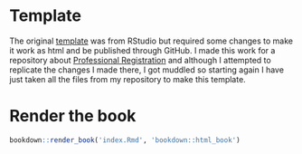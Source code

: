 # Template

The original [template](https://github.com/rstudio/bookdown-demo) was from RStudio but required some changes to make it work as html and be published through GitHub. I made this work for a repository about [Professional Registration](https://github.com/Lextuga007/professional-registration) and although I attempted to replicate the changes I made there, I got muddled so starting again I have just taken all the files from my repository to make this template. 

# Render the book

```r
bookdown::render_book('index.Rmd', 'bookdown::html_book')
```